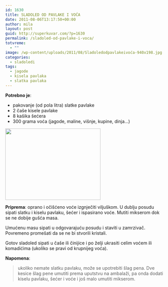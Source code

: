 ```yaml
---
id: 1630
title: SLADOLED OD PAVLAKE I VOĆA
date: 2011-08-06T13:17:50+00:00
author: mila
layout: post
guid: http://superkuvar.com/?p=1630
permalink: /sladoled-od-pavlake-i-voca/
totvreme:
  - ""
image: /wp-content/uploads/2011/08/Sladoledodpavlakeivoća-940x198.jpg
categories:
  - sladoledi
tags:
  - jagode
  - kisela pavlaka
  - slatka pavlaka
---
```

**Potrebno je**:

  * pakovanje (od pola litra) slatke pavlake
  * 2 čaše kisele pavlake
  * 8 kašika šećera
  * 300 grama voća (jagode, maline, višnje, kupine, dinja&#8230;)

<img class="alignnone size-medium wp-image-3452" title="Sladoledodpavlakeivoća" src="/wp-content/uploads/2011/08/Sladoledodpavlakeivoća-300x225.jpg" alt="" width="300" height="225" /> 

**Priprema**: oprano i očišćeno voće izgnječiti viljuškom. U dublju posudu sipati slatku i kiselu pavlaku, šećer i ispasirano voće. Mutiti mikserom dok se ne dobije gušća masa.

Umućenu masu sipati u odgovarajuću posudu i staviti u zamrzivač. Povremeno promešati da se ne bi stvorili kristali.

Gotov sladoled sipati u čaše ili činijice i po želji ukrasiti celim voćem ili komadićima (ukoliko se pravi od krupnijeg voća).

**Napomena**: 
> ukoliko nemate slatku pavlaku, može se upotrebiti  šlag pena. Dve kesice šlag pene umutiti prema uputstvu na ambalaži, pa onda dodati kiselu pavlaku, šećer i voće i još malo umutiti mikserom.

&nbsp;

&nbsp;